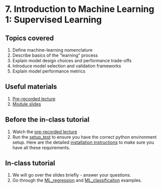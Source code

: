 # 7. Introduction to Machine Learning 1: Supervised Learning

## Topics covered

1) Define machine-learning nomenclature
2) Describe basics of the “learning” process
3) Explain model design choices and performance trade-offs
4) Introduce model selection and validation frameworks
5) Explain model performance metrics


## Useful materials
1) [Pre-recorded lecture](https://drive.google.com/file/d/1DwjA9u5VBguwKINQD0iWzJSXLBRhv4H_/view)
2) [Module slides](https://docs.google.com/presentation/d/1rxR237_F95cfQsA7ZPicQa2w-r-LVOdGwm1xpgosE8o/edit?usp=sharing)


## Before the in-class tutorial
1) Watch the [pre-recorded lecture](https://drive.google.com/file/d/1DwjA9u5VBguwKINQD0iWzJSXLBRhv4H_/view)
2) Run the [setup_test](lecture-content/env-setup_test.py) to ensure you have the correct python environment setup. Here are the detailed [installation instructions](https://neurodatascience.github.io/QLS612-Overview/setup.html) to make sure you have all these requirements.

## In-class tutorial
1) We will go over the slides briefly - answer your questions.
2) Go through the [ML_regression](lecture-content/ML_Regression_Tutorial.py) and [ML_classificaiton](lecture-content/ML_Classification_Tutorial.ipynb) examples.
